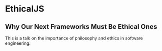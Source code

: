 # EthicalJS
## Why Our Next Frameworks Must Be Ethical Ones

This is a talk on the importance of philosophy and ethics in software engineering.

